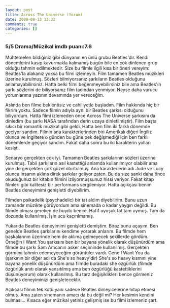 ```yaml
---
layout: post
title: Across The Universe (Yorum)
date: 2008-08-13 13:32
comments: true
categories: []
---
```

<h3>5/5 Drama/Müzikal imdb puanı:7.6</h3>
Muhtemelen bildiğiniz gibi dünyanın en ünlü grubu Beatles'dır. Kendi dönemlerini kasıp kavurmakla kalmamış bugün bile en çok dinlenen grup olduğu tahmin edilmektedir. Size bu filmle ilgili kısa bir öneri vereyim: Beatles'la alakanız yoksa bu filmi izlemeyin. Film tamamen Beatles müzikleri üzerine kurulmuş. Sözleri bilmiyorsanız şarkıların Beatles olduğunu anlamayabilirsiniz. Hatta belki filmi beğenmeyebilirsiniz bile ama Beatles'ın şarkı sözlerini de biliyorsanız film tadından yenmiyor. Neyse daha vurucu yorumlarıma yazının devamında yer vereceğim.

<!--more-->

Aslında ben filme beklentisiz ve cahiliyetle başladım. Film hakkında hiç bir fikrim yoktu. Sadece filmin adıyla aynı bir Beatles şarkısı olduğunu biliyordum. Hatta filmi izlemeden önce Across The Universe şarkısını da dinledim (bu şarkı NASA tarafından derin uzaya dinletilmiştir). Film başta sıkıcı bir romantik müzikal gibi geldi. Hatta ben film iki farklı dönemde geçiyor sandım. Filmin ana karakterlerinden biri Amerikalı diğeri İngiliz olunca ve İngiltere o günden bu güne pek değişmediği için ben farklı dönemlerde geçiyor sandım. Fakat daha sonra bu iki karakterin yolları kesişti.

Senaryo gerçekten çok iyi. Tamamen Beatles şarkılarının sözleri üzerine kurulmuş. Tabii şarkıların asıl kastettiği anlamda kullanılmıyor olabilir ama yine de gerçekten çok güzel oturtulmuş. Ana karakterlerin adı Jude ve Lucy olunca insanın aklına direk şarkılar geliyor zaten. Bu da size sanki daha önce okuduğunuz bir kitabın filmini izliyormuşsunuz hissi veriyor. Fakat kitap filmleri gibi kalitesiz bir performans sergilemiyor. Hatta açıkçası benim Beatles deneyimimi genişletti diyebilirim.

Filmden psikadelik (psychadelic) bir tat aldım diyebilirim. Bunu uzun zamandır müzikte görüyordum ama sinemada o kadar yaygın değildi. Bu filmde olması gereken de buydu bence. Hafif uyuşuk tat tam uymuş. Tam da dozunda kullanılmış. İşin ucu kaçırılmamış.

Yukarıda Beatles deneyimimi genişletti demiştim. Biraz bunu açayım. Ben genelde Beatles şarkılarını kendime yorarak anlarım. Bu filmde hem başkalarının üzerinde hem de aklıma gelmeyecek şekillerde gördüm. Örneğin I Want You şarkısını ben bir bayana yönelik olarak düşünürdüm ama filmde bu şarkı Sam Amcanın asker seçiminde kullanılmış. Gerçekten görmeyi tahmin edemeyeceğim görüntüler vardı. Gene I Want You da (şarkının bir diğer adı da She's so heavy'dir) She's so heavy kısmını yine bayana yönelik düşünürdüm ama filmde buradaki she özgürlük (filmde özgürlük anıtı olarak yansıtılmış ama ben özgürlüğü kastettiklerini düşünüyorum) olarak kullanılmış. Bu tarz değişiklikleri bence görmeniz Beatles deneyiminizi genişletecektir.

Açıkçası filmin tek kötü yanı sadece Beatles dinleyicelerine hitap etmesi olmuş. Ama zaten sinemanın amacı da bu değil mi? Her kesimin kendini bulması... Kısaca eğer müzikal yetiniz gelişmiş ise bu filmi izlemeniz şart.
